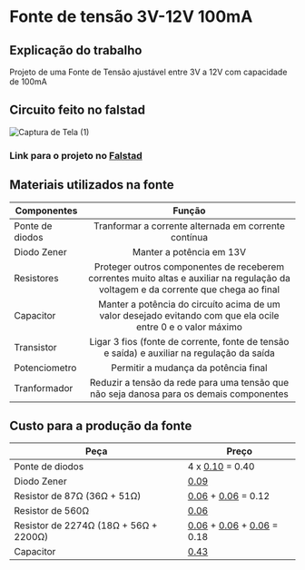 Fonte de tensão 3V-12V 100mA
============================
Explicação do trabalho
----------------------
Projeto de uma Fonte de Tensão ajustável entre 3V a 12V com capacidade de 100mA

Circuito feito no falstad
-------------------------
![Captura de Tela (1)](https://user-images.githubusercontent.com/87579931/126045063-12144ff7-f878-428f-88e6-ecbaba2d2934.png)

### Link para o projeto no [Falstad](https://tinyurl.com/yeowb335)

Materiais utilizados na fonte
-----------------------------

| Componentes        | Função                | 
| -------------------|:---------------------:|
| Ponte de diodos    | Tranformar a corrente alternada em corrente contínua | 4 x [0.10](https://www.baudaeletronica.com.br/diodo-1n4007.html) = 0.40|
| Diodo Zener     | Manter a potência em 13V      | [0.09](https://www.baudaeletronica.com.br/diodo-zener-bzx55c-13v-0-5w.html)  |
| Resistores | Proteger outros componentes de receberem correntes muito altas e auxiliar na regulação da voltagem e da corrente que chega ao final|  
| Capacitor | Manter a potência do circuíto acima de um valor desejado evitando com que ela ocile entre 0 e o valor máximo |
| Transistor | Ligar 3 fios (fonte de corrente, fonte de tensão e saída) e auxiliar na regulação da saída | 
| Potenciometro | Permitir a mudança da potência final |
| Tranformador | Reduzir a tensão da rede para uma tensão que não seja danosa para os demais componentes |

Custo para a produção da fonte
------------------------------
| Peça    | Preço          |
|---------|----------------|
| Ponte de diodos | 4 x [0.10](https://www.baudaeletronica.com.br/diodo-1n4007.html) = 0.40|
| Diodo Zener | [0.09](https://www.baudaeletronica.com.br/diodo-zener-bzx55c-13v-0-5w.html) |
|Resistor de 87Ω (36Ω + 51Ω)|  [0.06](https://www.baudaeletronica.com.br/resistor-36r-5-1-4w.html) + [0.06](https://www.baudaeletronica.com.br/resistor-51r-5-1-4w.html) = 0.12| 
|Resistor de 560Ω| [0.06](https://www.baudaeletronica.com.br/resistor-560r-5-1-4w.html) | 
|Resistor de 2274Ω (18Ω + 56Ω + 2200Ω)| [0.06](https://www.baudaeletronica.com.br/resistor-18r-5-1-4w.html) + [0.06](https://www.baudaeletronica.com.br/resistor-56r-5-1-4w.html) + [0.06](https://www.baudaeletronica.com.br/resistor-2k2-5-1-4w.html) = 0.18| 
|Capacitor | [0.43](https://www.baudaeletronica.com.br/capacitor-eletrolitico-470uf-25v.html) |
